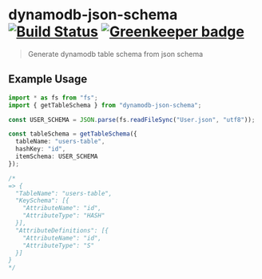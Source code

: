 # dynamodb-json-schema [![Build Status](https://travis-ci.org/charliekenney23/dynamodb-json-schema.svg?branch=master)](https://travis-ci.org/charliekenney23/dynamodb-json-schema) [![Greenkeeper badge](https://badges.greenkeeper.io/Charliekenney23/dynamodb-json-schema.svg)](https://greenkeeper.io/)

> Generate dynamodb table schema from json schema

## Example Usage

```ts
import * as fs from "fs";
import { getTableSchema } from "dynamodb-json-schema";

const USER_SCHEMA = JSON.parse(fs.readFileSync("User.json", "utf8"));

const tableSchema = getTableSchema({
  tableName: "users-table",
  hashKey: "id",
  itemSchema: USER_SCHEMA
});

/*
=> {
  "TableName": "users-table",
  "KeySchema": [{
    "AttributeName": "id",
    "AttributeType": "HASH"
  }],
  "AttributeDefinitions": [{
    "AttributeName": "id",
    "AttributeType": "S"
  }]
}
*/
```
